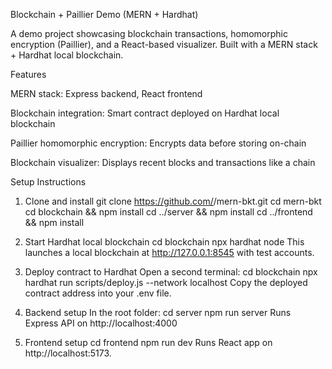 Blockchain + Paillier Demo (MERN + Hardhat)

A demo project showcasing blockchain transactions, homomorphic encryption (Paillier), and a React-based visualizer. Built with a MERN stack + Hardhat local blockchain.

Features

 MERN stack: Express backend, React frontend

 Blockchain integration: Smart contract deployed on Hardhat local blockchain

 Paillier homomorphic encryption: Encrypts data before storing on-chain

 Blockchain visualizer: Displays recent blocks and transactions like a chain

Setup Instructions

1. Clone and install
git clone https://github.com/<your-username>/mern-bkt.git
cd mern-bkt
cd blockchain && npm install
cd ../server && npm install
cd ../frontend && npm install


2. Start Hardhat local blockchain
cd blockchain
npx hardhat node
This launches a local blockchain at http://127.0.0.1:8545 with test accounts.

3. Deploy contract to Hardhat
Open a second terminal:
cd blockchain
npx hardhat run scripts/deploy.js --network localhost
Copy the deployed contract address into your .env file.

4. Backend setup
In the root folder:
cd server
npm run server
Runs Express API on http://localhost:4000

5. Frontend setup
cd frontend
npm run dev
Runs React app on http://localhost:5173.

